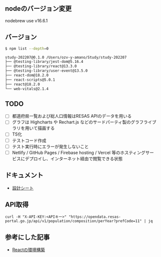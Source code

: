 ## nodeのバージョン変更
nodebrew use v16.6.1

## バージョン

```sh
$ npm list --depth=0

study-202207@0.1.0 /Users/ozv-y-amano/Study/study-202207
├── @testing-library/jest-dom@5.16.4
├── @testing-library/react@13.3.0
├── @testing-library/user-event@13.5.0
├── react-dom@18.2.0
├── react-scripts@5.0.1
├── react@18.2.0
└── web-vitals@2.1.4
```

## TODO

- [ ] 都道府県一覧および総人口情報はRESAS APIのデータを用いる
- [ ] グラフは Highcharts や Rechart.js などのサードパーティ製のグラフライブラリを用いて描画する
- [ ] TS化
- [ ] テストコード作成
- [ ] テスト実行時にエラーが発生しないこと
- [ ] Netlify / GitHub Pages / Firebase hosting / Vercel 等のホスティングサービスにデプロイし、インターネット経由で閲覧できる状態

## ドキュメント

- [設計シート](https://docs.google.com/presentation/d/1L7G6mAem2n28NKI-DmeKTY6UfkOoa2gkzUTR_SxhWaE/edit#slide=id.p)

## API取得

```
curl -H "X-API-KEY:<APIキー>" "https://opendata.resas-portal.go.jp/api/v1/population/composition/perYear?prefCode=11" | jq
```

## 参考にした記事

- [Reactの環境構築](https://zenn.dev/web_tips/articles/abad1a544f3643)
